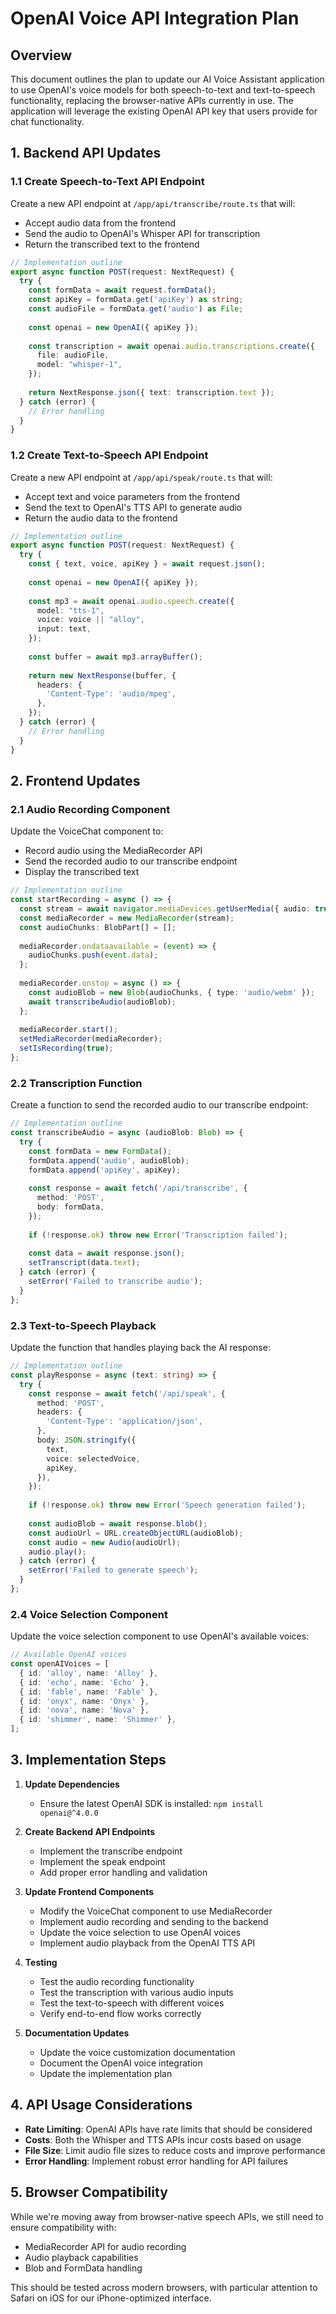 # OpenAI Voice API Integration Plan

## Overview

This document outlines the plan to update our AI Voice Assistant application to use OpenAI's voice models for both speech-to-text and text-to-speech functionality, replacing the browser-native APIs currently in use. The application will leverage the existing OpenAI API key that users provide for chat functionality.

## 1. Backend API Updates

### 1.1 Create Speech-to-Text API Endpoint

Create a new API endpoint at `/app/api/transcribe/route.ts` that will:
- Accept audio data from the frontend
- Send the audio to OpenAI's Whisper API for transcription
- Return the transcribed text to the frontend

```typescript
// Implementation outline
export async function POST(request: NextRequest) {
  try {
    const formData = await request.formData();
    const apiKey = formData.get('apiKey') as string;
    const audioFile = formData.get('audio') as File;
    
    const openai = new OpenAI({ apiKey });
    
    const transcription = await openai.audio.transcriptions.create({
      file: audioFile,
      model: "whisper-1",
    });
    
    return NextResponse.json({ text: transcription.text });
  } catch (error) {
    // Error handling
  }
}
```

### 1.2 Create Text-to-Speech API Endpoint

Create a new API endpoint at `/app/api/speak/route.ts` that will:
- Accept text and voice parameters from the frontend
- Send the text to OpenAI's TTS API to generate audio
- Return the audio data to the frontend

```typescript
// Implementation outline
export async function POST(request: NextRequest) {
  try {
    const { text, voice, apiKey } = await request.json();
    
    const openai = new OpenAI({ apiKey });
    
    const mp3 = await openai.audio.speech.create({
      model: "tts-1",
      voice: voice || "alloy",
      input: text,
    });
    
    const buffer = await mp3.arrayBuffer();
    
    return new NextResponse(buffer, {
      headers: {
        'Content-Type': 'audio/mpeg',
      },
    });
  } catch (error) {
    // Error handling
  }
}
```

## 2. Frontend Updates

### 2.1 Audio Recording Component

Update the VoiceChat component to:
- Record audio using the MediaRecorder API
- Send the recorded audio to our transcribe endpoint
- Display the transcribed text

```typescript
// Implementation outline
const startRecording = async () => {
  const stream = await navigator.mediaDevices.getUserMedia({ audio: true });
  const mediaRecorder = new MediaRecorder(stream);
  const audioChunks: BlobPart[] = [];
  
  mediaRecorder.ondataavailable = (event) => {
    audioChunks.push(event.data);
  };
  
  mediaRecorder.onstop = async () => {
    const audioBlob = new Blob(audioChunks, { type: 'audio/webm' });
    await transcribeAudio(audioBlob);
  };
  
  mediaRecorder.start();
  setMediaRecorder(mediaRecorder);
  setIsRecording(true);
};
```

### 2.2 Transcription Function

Create a function to send the recorded audio to our transcribe endpoint:

```typescript
// Implementation outline
const transcribeAudio = async (audioBlob: Blob) => {
  try {
    const formData = new FormData();
    formData.append('audio', audioBlob);
    formData.append('apiKey', apiKey);
    
    const response = await fetch('/api/transcribe', {
      method: 'POST',
      body: formData,
    });
    
    if (!response.ok) throw new Error('Transcription failed');
    
    const data = await response.json();
    setTranscript(data.text);
  } catch (error) {
    setError('Failed to transcribe audio');
  }
};
```

### 2.3 Text-to-Speech Playback

Update the function that handles playing back the AI response:

```typescript
// Implementation outline
const playResponse = async (text: string) => {
  try {
    const response = await fetch('/api/speak', {
      method: 'POST',
      headers: {
        'Content-Type': 'application/json',
      },
      body: JSON.stringify({
        text,
        voice: selectedVoice,
        apiKey,
      }),
    });
    
    if (!response.ok) throw new Error('Speech generation failed');
    
    const audioBlob = await response.blob();
    const audioUrl = URL.createObjectURL(audioBlob);
    const audio = new Audio(audioUrl);
    audio.play();
  } catch (error) {
    setError('Failed to generate speech');
  }
};
```

### 2.4 Voice Selection Component

Update the voice selection component to use OpenAI's available voices:

```typescript
// Available OpenAI voices
const openAIVoices = [
  { id: 'alloy', name: 'Alloy' },
  { id: 'echo', name: 'Echo' },
  { id: 'fable', name: 'Fable' },
  { id: 'onyx', name: 'Onyx' },
  { id: 'nova', name: 'Nova' },
  { id: 'shimmer', name: 'Shimmer' },
];
```

## 3. Implementation Steps

1. **Update Dependencies**
   - Ensure the latest OpenAI SDK is installed: `npm install openai@^4.0.0`

2. **Create Backend API Endpoints**
   - Implement the transcribe endpoint
   - Implement the speak endpoint
   - Add proper error handling and validation

3. **Update Frontend Components**
   - Modify the VoiceChat component to use MediaRecorder
   - Implement audio recording and sending to the backend
   - Update the voice selection to use OpenAI voices
   - Implement audio playback from the OpenAI TTS API

4. **Testing**
   - Test the audio recording functionality
   - Test the transcription with various audio inputs
   - Test the text-to-speech with different voices
   - Verify end-to-end flow works correctly

5. **Documentation Updates**
   - Update the voice customization documentation
   - Document the OpenAI voice integration
   - Update the implementation plan

## 4. API Usage Considerations

- **Rate Limiting**: OpenAI APIs have rate limits that should be considered
- **Costs**: Both the Whisper and TTS APIs incur costs based on usage
- **File Size**: Limit audio file sizes to reduce costs and improve performance
- **Error Handling**: Implement robust error handling for API failures

## 5. Browser Compatibility

While we're moving away from browser-native speech APIs, we still need to ensure compatibility with:
- MediaRecorder API for audio recording
- Audio playback capabilities
- Blob and FormData handling

This should be tested across modern browsers, with particular attention to Safari on iOS for our iPhone-optimized interface.
